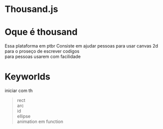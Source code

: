 # Thousand.js
# Oque é thousand
Essa plataforma em ptbr Consiste em ajudar pessoas para usar canvas 2d para o proseço de escrever codigos  
para pessoas usarem com facilidade
# Keyworlds  
iniciar com th  
> rect  
> arc  
> id  
> ellipse  
> animation em function  
